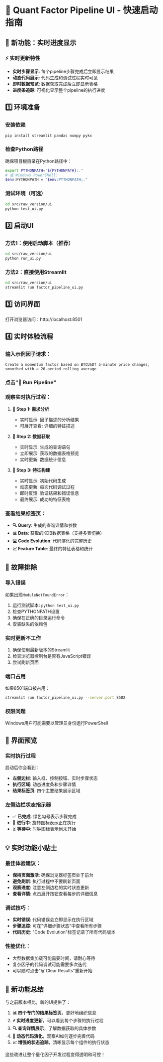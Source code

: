 # 🚀 Quant Factor Pipeline UI - 快速启动指南

## 🎯 新功能：实时进度显示

### ⚡ 实时更新特性
- **实时步骤显示**: 每个pipeline步骤完成后立即显示结果
- **动态代码展示**: 代码生成和调试过程实时可见
- **即时数据预览**: 数据获取完成后立即显示表格
- **进度条追踪**: 可视化显示整个pipeline的执行进度

## 1️⃣ 环境准备

### 安装依赖
```bash
pip install streamlit pandas numpy pykx
```

### 检查Python路径
确保项目根目录在Python路径中：
```bash
export PYTHONPATH="${PYTHONPATH}:."
# 或 Windows PowerShell:
$env:PYTHONPATH = "$env:PYTHONPATH;."
```

### 测试环境（可选）
```bash
cd src/raw_version/ui
python test_ui.py
```

## 2️⃣ 启动UI

### 方法1：使用启动脚本（推荐）
```bash
cd src/raw_version/ui
python run_ui.py
```

### 方法2：直接使用Streamlit
```bash
cd src/raw_version/ui
streamlit run factor_pipeline_ui.py
```

## 3️⃣ 访问界面

打开浏览器访问：http://localhost:8501

## 4️⃣ 实时体验流程

### 输入示例因子请求：
```
Create a momentum factor based on BTCUSDT 5-minute price changes, 
smoothed with a 20-period rolling average
```

### 点击"🚀 Run Pipeline"

### 观察实时执行过程：

1. **🔄 Step 1: 需求分析** 
   - 实时显示: 因子描述的分析结果
   - 可展开查看: 详细的特征描述

2. **🔄 Step 2: 数据获取**
   - 实时显示: 生成的查询语句
   - 立即展示: 获取的数据表格预览
   - 实时更新: 数据统计信息

3. **🔄 Step 3: 特征构建**
   - 实时显示: 初始代码生成
   - 动态更新: 每次代码调试过程
   - 即时反馈: 验证结果和错误信息
   - 最终展示: 成功的特征表格

### 查看结果标签页：
- **🔍 Query**: 生成的查询详情和参数
- **📊 Data**: 获取的KDB数据表格（支持多表切换）
- **💻 Code Evolution**: 代码演化的完整历史
- **📈 Feature Table**: 最终的特征表格和统计

## 🔧 故障排除

### 导入错误
如果出现`ModuleNotFoundError`：
1. 运行测试脚本: `python test_ui.py`
2. 检查PYTHONPATH设置
3. 确保在正确的目录运行命令
4. 安装缺失的依赖包

### 实时更新不工作
1. 确保使用最新版本的Streamlit
2. 检查浏览器控制台是否有JavaScript错误
3. 尝试刷新页面

### 端口占用
如果8501端口被占用：
```bash
streamlit run factor_pipeline_ui.py --server.port 8502
```

### 权限问题
Windows用户可能需要以管理员身份运行PowerShell

## 📱 界面预览

### 实时执行过程
启动后你会看到：
- **左侧边栏**: 输入框、控制按钮、实时步骤状态
- **执行区域**: 动态进度条和步骤详情
- **结果标签页**: 四个主要结果展示区域

### 左侧边栏状态指示器
- ✅ **已完成**: 绿色勾号表示步骤完成
- 🔄 **进行中**: 旋转图标表示正在执行
- ⏳ **等待中**: 时钟图标表示尚未开始

## 💡 实时功能小贴士

### 最佳体验建议：
- **保持页面激活**: 确保浏览器标签页处于前台
- **避免刷新**: 执行过程中不要刷新页面
- **观察进度**: 注意左侧边栏的实时状态更新
- **查看详情**: 点击展开按钮查看每步的详细信息

### 调试技巧：
- **实时错误**: 代码错误会立即显示在执行区域
- **步骤追踪**: 可在"详细步骤状态"中查看所有步骤
- **代码历史**: "Code Evolution"标签记录了所有代码版本

### 性能优化：
- 大型数据集加载可能需要时间，请耐心等待
- 复杂因子的代码调试可能需要多次迭代
- 可以随时点击"🗑️ Clear Results"重新开始

## 🎯 新功能总结

与之前版本相比，新的UI提供了：

1. **📊 四个专门的结果标签页**，更好地组织信息
2. **⚡ 实时进度更新**，可以看到每个步骤的执行过程
3. **🔍 查询详情展示**，了解数据获取的具体参数
4. **🔄 动态代码演化**，观察AI如何逐步完善代码
5. **📈 增强的状态追踪**，清晰显示每个组件的执行状态

这些改进让整个量化因子开发过程变得透明和可控！ 